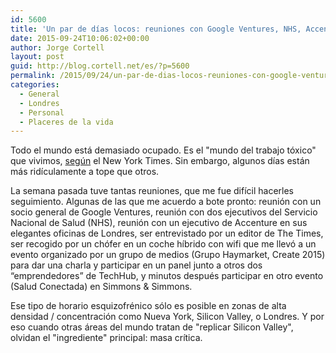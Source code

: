 ```yaml
---
id: 5600
title: 'Un par de días locos: reuniones con Google Ventures, NHS, Accenture, entrevista, eventos…'
date: 2015-09-24T10:06:02+00:00
author: Jorge Cortell
layout: post
guid: http://blog.cortell.net/es/?p=5600
permalink: /2015/09/24/un-par-de-dias-locos-reuniones-con-google-ventures-nhs-accenture-entrevista-eventos/
categories:
  - General
  - Londres
  - Personal
  - Placeres de la vida
---
```

Todo el mundo está demasiado ocupado. Es el "mundo del trabajo tóxico" que vivimos, <a href="http://t.co/vaj62P1mHg" target="_blank">según</a> el New York Times. Sin embargo, algunos días están más ridículamente a tope que otros.

La semana pasada tuve tantas reuniones, que me fue difícil hacerles seguimiento. Algunas de las que me acuerdo a bote pronto: reunión con un socio general de Google Ventures, reunión con dos ejecutivos del Servicio Nacional de Salud (NHS), reunión con un ejecutivo de Accenture en sus elegantes oficinas de Londres, ser entrevistado por un editor de The Times, ser recogido por un chófer en un coche híbrido con wifi que me llevó a un evento organizado por un grupo de medios (Grupo Haymarket, Create 2015) para dar una charla y participar en un panel junto a otros dos “emprendedores” de TechHub, y minutos después participar en otro evento (Salud Conectada) en Simmons & Simmons.

Ese tipo de horario esquizofrénico sólo es posible en zonas de alta densidad / concentración como Nueva York, Silicon Valley, o Londres. Y por eso cuando otras áreas del mundo tratan de "replicar Silicon Valley", olvidan el "ingrediente" principal: masa crítica.